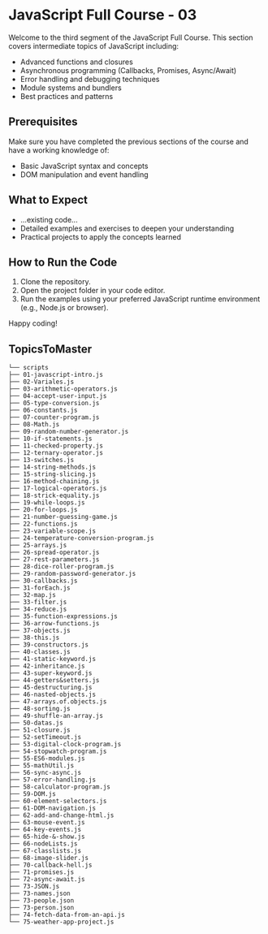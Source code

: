 # JavaScript Full Course - 03

Welcome to the third segment of the JavaScript Full Course. This section covers intermediate topics of JavaScript including:

- Advanced functions and closures
- Asynchronous programming (Callbacks, Promises, Async/Await)
- Error handling and debugging techniques
- Module systems and bundlers
- Best practices and patterns

## Prerequisites

Make sure you have completed the previous sections of the course and have a working knowledge of:

- Basic JavaScript syntax and concepts
- DOM manipulation and event handling

## What to Expect

- ...existing code...
- Detailed examples and exercises to deepen your understanding
- Practical projects to apply the concepts learned

## How to Run the Code

1. Clone the repository.
2. Open the project folder in your code editor.
3. Run the examples using your preferred JavaScript runtime environment (e.g., Node.js or browser).

Happy coding!

## TopicsToMaster

```
└── scripts
├── 01-javascript-intro.js
├── 02-Variales.js
├── 03-arithmetic-operators.js
├── 04-accept-user-input.js
├── 05-type-conversion.js
├── 06-constants.js
├── 07-counter-program.js
├── 08-Math.js
├── 09-random-number-generator.js
├── 10-if-statements.js
├── 11-checked-property.js
├── 12-ternary-operator.js
├── 13-switches.js
├── 14-string-methods.js
├── 15-string-slicing.js
├── 16-method-chaining.js
├── 17-logical-operators.js
├── 18-strick-equality.js
├── 19-while-loops.js
├── 20-for-loops.js
├── 21-number-guessing-game.js
├── 22-functions.js
├── 23-variable-scope.js
├── 24-temperature-conversion-program.js
├── 25-arrays.js
├── 26-spread-operator.js
├── 27-rest-parameters.js
├── 28-dice-roller-program.js
├── 29-random-password-generator.js
├── 30-callbacks.js
├── 31-forEach.js
├── 32-map.js
├── 33-filter.js
├── 34-reduce.js
├── 35-function-expressions.js
├── 36-arrow-functions.js
├── 37-objects.js
├── 38-this.js
├── 39-constructors.js
├── 40-classes.js
├── 41-static-keyword.js
├── 42-inheritance.js
├── 43-super-keyword.js
├── 44-getters&setters.js
├── 45-destructuring.js
├── 46-nasted-objects.js
├── 47-arrays.of.objects.js
├── 48-sorting.js
├── 49-shuffle-an-array.js
├── 50-datas.js
├── 51-closure.js
├── 52-setTimeout.js
├── 53-digital-clock-program.js
├── 54-stopwatch-program.js
├── 55-ES6-modules.js
├── 55-mathUtil.js
├── 56-sync-async.js
├── 57-error-handling.js
├── 58-calculator-program.js
├── 59-DOM.js
├── 60-element-selectors.js
├── 61-DOM-navigation.js
├── 62-add-and-change-html.js
├── 63-mouse-event.js
├── 64-key-events.js
├── 65-hide-&-show.js
├── 66-nodeLists.js
├── 67-classlists.js
├── 68-image-slider.js
├── 70-callback-hell.js
├── 71-promises.js
├── 72-async-await.js
├── 73-JSON.js
├── 73-names.json
├── 73-people.json
├── 73-person.json
├── 74-fetch-data-from-an-api.js
└── 75-weather-app-project.js
```
